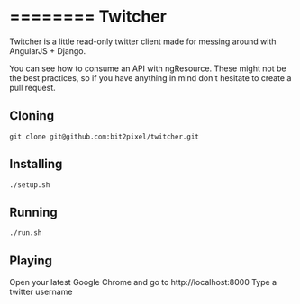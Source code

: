 ========
Twitcher
========

Twitcher is a little read-only twitter client made for messing around with AngularJS + Django.

You can see how to consume an API with ngResource.
These might not be the best practices, so if you have anything in mind don't hesitate to create a pull request.

## Cloning

    git clone git@github.com:bit2pixel/twitcher.git

## Installing

    ./setup.sh

## Running

    ./run.sh

## Playing

Open your latest Google Chrome and go to http://localhost:8000
Type a twitter username